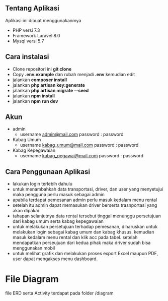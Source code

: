 ## Tentang Aplikasi

Aplikasi ini dibuat menggunakanmya

-   PHP versi 7.3
-   Framework Laravel 8.0
-   Mysql versi 5.7

## Cara instalasi

-   Clone repositori ini **git clone**
-   Copy **.env.example** dan rubah menjadi **.env** kemudian edit
-   jalankan **composer install**
-   jalankan **php artisan key:generate**
-   jalankan **php artisan migrate --seed**
-   jalankan **npm install**
-   jalankan **npm run dev**

## Akun

-   admin
    -   username admin@mail.com password : password
-   Kabag Umum
    -   username kabag_umum@mail.com password : password
-   Kabag Kepegawaian
    -   username kabag_pegawai@mail.com password : password

## Cara Penggunaan Aplikasi

-   lakukan login terlebih dahulu
-   untuk menambahkah data transportasi, driver, dan user yang menyetujui maka pengguna perlu masuk sebagai admin
-   apabila terdapat pemesanan admin perlu masuk kedalam menu rental
-   setelah itu admin dapat memasukan driver berserta trasnportasi yang akan dipakai
-   tahapan selanjutnya data rental tersebut tinggal menunggu persetujuan dari kabag umum serta kabag kepegawaian
-   untuk melakukan persetujuan terhadap pemesanan, diharuskan untuk melakukan login sebagai kabag umum dan kabag khusus. kemudian masuk kedalam menu rental dan klik acc pada tabel. setelah mendapatkan perseujuan dari kedua pihak maka driver sudah bisa menggunakan mobil
-   untuk melihat grafik dan melakukan proses export Excel maupun PDF, user dapat mengakses menu dashboard.

# File Diagram
file ERD serta Activity terdapat pada folder /diagram
